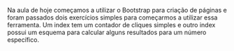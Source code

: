 Na aula de hoje começamos a utilizar o Bootstrap para criação de páginas e foram passados dois exercícios simples para começarmos a utilizar essa ferramenta. Um index tem um contador de cliques simples e outro index possui um esquema para calcular alguns resultados para um número específico.
